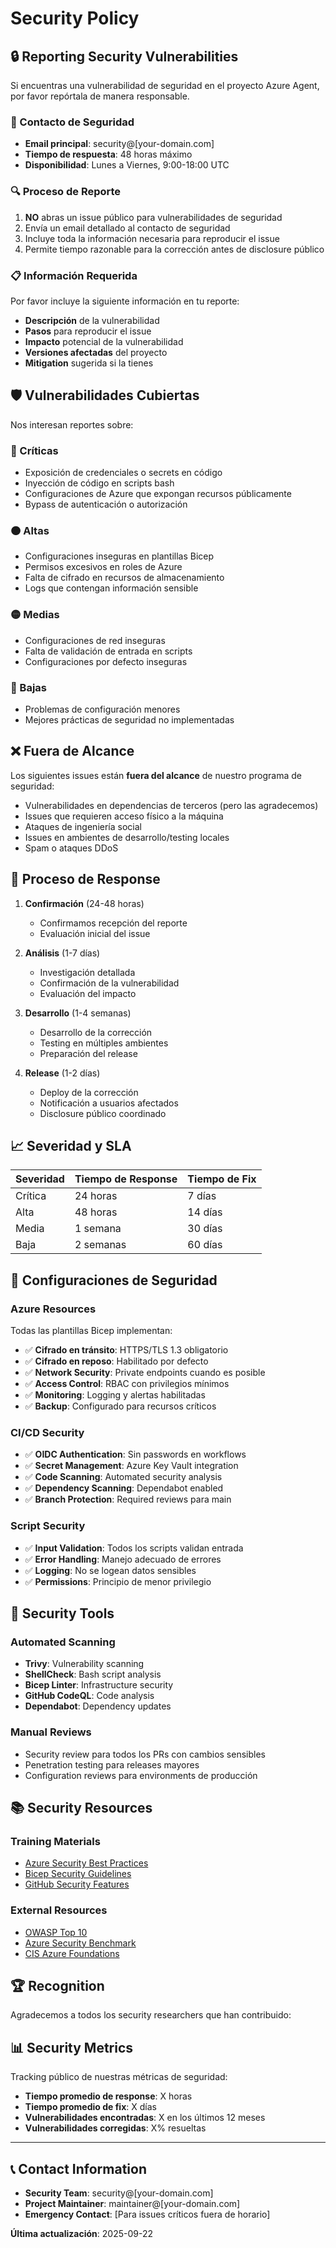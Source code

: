 # Security Policy

## 🔒 Reporting Security Vulnerabilities

Si encuentras una vulnerabilidad de seguridad en el proyecto Azure Agent, por favor repórtala de manera responsable.

### 📧 Contacto de Seguridad

- **Email principal**: security@[your-domain.com]
- **Tiempo de respuesta**: 48 horas máximo
- **Disponibilidad**: Lunes a Viernes, 9:00-18:00 UTC

### 🔍 Proceso de Reporte

1. **NO** abras un issue público para vulnerabilidades de seguridad
2. Envía un email detallado al contacto de seguridad
3. Incluye toda la información necesaria para reproducir el issue
4. Permite tiempo razonable para la corrección antes de disclosure público

### 📋 Información Requerida

Por favor incluye la siguiente información en tu reporte:

- **Descripción** de la vulnerabilidad
- **Pasos** para reproducir el issue
- **Impacto** potencial de la vulnerabilidad
- **Versiones afectadas** del proyecto
- **Mitigation** sugerida si la tienes

## 🛡️ Vulnerabilidades Cubiertas

Nos interesan reportes sobre:

### 🔴 Críticas
- Exposición de credenciales o secrets en código
- Inyección de código en scripts bash
- Configuraciones de Azure que expongan recursos públicamente
- Bypass de autenticación o autorización

### 🟠 Altas
- Configuraciones inseguras en plantillas Bicep
- Permisos excesivos en roles de Azure
- Falta de cifrado en recursos de almacenamiento
- Logs que contengan información sensible

### 🟡 Medias
- Configuraciones de red inseguras
- Falta de validación de entrada en scripts
- Configuraciones por defecto inseguras

### 🔵 Bajas
- Problemas de configuración menores
- Mejores prácticas de seguridad no implementadas

## ❌ Fuera de Alcance

Los siguientes issues están **fuera del alcance** de nuestro programa de seguridad:

- Vulnerabilidades en dependencias de terceros (pero las agradecemos)
- Issues que requieren acceso físico a la máquina
- Ataques de ingeniería social
- Issues en ambientes de desarrollo/testing locales
- Spam o ataques DDoS

## 🔄 Proceso de Response

1. **Confirmación** (24-48 horas)
   - Confirmamos recepción del reporte
   - Evaluación inicial del issue

2. **Análisis** (1-7 días)
   - Investigación detallada
   - Confirmación de la vulnerabilidad
   - Evaluación del impacto

3. **Desarrollo** (1-4 semanas)
   - Desarrollo de la corrección
   - Testing en múltiples ambientes
   - Preparación del release

4. **Release** (1-2 días)
   - Deploy de la corrección
   - Notificación a usuarios afectados
   - Disclosure público coordinado

## 📈 Severidad y SLA

| Severidad | Tiempo de Response | Tiempo de Fix |
|-----------|-------------------|---------------|
| Crítica   | 24 horas         | 7 días        |
| Alta      | 48 horas         | 14 días       |
| Media     | 1 semana         | 30 días       |
| Baja      | 2 semanas        | 60 días       |

## 🎯 Configuraciones de Seguridad

### Azure Resources

Todas las plantillas Bicep implementan:

- ✅ **Cifrado en tránsito**: HTTPS/TLS 1.3 obligatorio
- ✅ **Cifrado en reposo**: Habilitado por defecto
- ✅ **Network Security**: Private endpoints cuando es posible
- ✅ **Access Control**: RBAC con privilegios mínimos
- ✅ **Monitoring**: Logging y alertas habilitadas
- ✅ **Backup**: Configurado para recursos críticos

### CI/CD Security

- ✅ **OIDC Authentication**: Sin passwords en workflows
- ✅ **Secret Management**: Azure Key Vault integration
- ✅ **Code Scanning**: Automated security analysis
- ✅ **Dependency Scanning**: Dependabot enabled
- ✅ **Branch Protection**: Required reviews para main

### Script Security

- ✅ **Input Validation**: Todos los scripts validan entrada
- ✅ **Error Handling**: Manejo adecuado de errores
- ✅ **Logging**: No se logean datos sensibles
- ✅ **Permissions**: Principio de menor privilegio

## 🔧 Security Tools

### Automated Scanning

- **Trivy**: Vulnerability scanning
- **ShellCheck**: Bash script analysis
- **Bicep Linter**: Infrastructure security
- **GitHub CodeQL**: Code analysis
- **Dependabot**: Dependency updates

### Manual Reviews

- Security review para todos los PRs con cambios sensibles
- Penetration testing para releases mayores
- Configuration reviews para environments de producción

## 📚 Security Resources

### Training Materials

- [Azure Security Best Practices](https://docs.microsoft.com/en-us/azure/security/)
- [Bicep Security Guidelines](https://docs.microsoft.com/en-us/azure/azure-resource-manager/bicep/best-practices)
- [GitHub Security Features](https://docs.github.com/en/code-security)

### External Resources

- [OWASP Top 10](https://owasp.org/www-project-top-ten/)
- [Azure Security Benchmark](https://docs.microsoft.com/en-us/security/benchmark/azure/)
- [CIS Azure Foundations](https://www.cisecurity.org/benchmark/azure)

## 🏆 Recognition

Agradecemos a todos los security researchers que han contribuido:

<!-- Lista de contributors será actualizada aquí -->

## 📊 Security Metrics

Tracking público de nuestras métricas de seguridad:

- **Tiempo promedio de response**: X horas
- **Tiempo promedio de fix**: X días  
- **Vulnerabilidades encontradas**: X en los últimos 12 meses
- **Vulnerabilidades corregidas**: X% resueltas

---

## 📞 Contact Information

- **Security Team**: security@[your-domain.com]
- **Project Maintainer**: maintainer@[your-domain.com]
- **Emergency Contact**: [Para issues críticos fuera de horario]

**Última actualización**: 2025-09-22